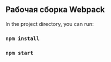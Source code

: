 ## Рабочая сборка Webpack

In the project directory, you can run:

### `npm install`

### `npm start`

